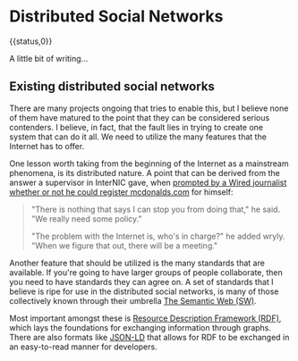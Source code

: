 # Distributed Social Networks

{{status,0}}

A little bit of writing...

## Existing distributed social networks

There are many projects ongoing that tries to enable this, but I believe none of them have matured to the point that they can be considered serious contenders. I believe, in fact, that the fault lies in trying to create one system that can do it all. We need to utilize the many features that the Internet has to offer.

One lesson worth taking from the beginning of the Internet as a mainstream phenomena, is its distributed nature. A point that can be derived from the answer a supervisor in InterNIC gave, when [prompted by a Wired journalist whether or not he could register mcdonalds.com](http://archive.wired.com/wired/archive/2.10/mcdonalds_pr.html) for himself:

> "There is nothing that says I can stop you from doing that," he said. "We really need some policy."
> 
> "The problem with the Internet is, who's in charge?" he added wryly. "When we figure that out, there will be a meeting."

Another feature that should be utilized is the many standards that are available. If you're going to have larger groups of people collaborate, then you need to have standards they can agree on. A set of standards that I believe is ripe for use in the distributed social networks, is many of those collectively known through their umbrella [The Semantic Web (SW)](http://www.w3.org/standards/semanticweb/).

Most important amongst these is [Resource Description Framework (RDF)](http://www.w3.org/RDF/), which lays the foundations for exchanging information through graphs. There are also formats like [JSON-LD](http://json-ld.org/) that allows for RDF to be exchanged in an easy-to-read manner for developers.


